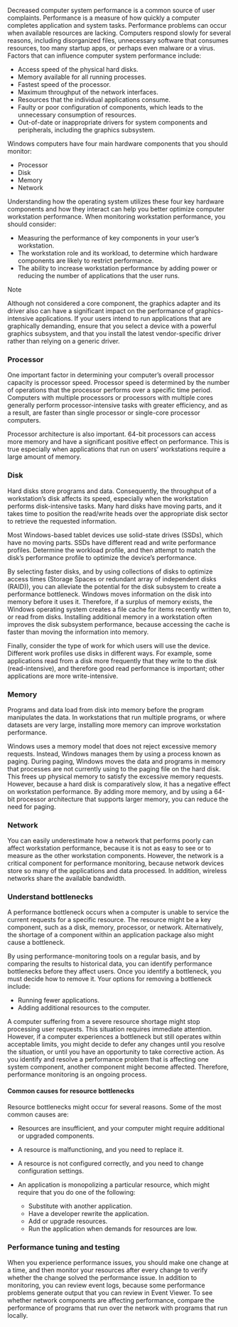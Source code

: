 Decreased computer system performance is a common source of user complaints. Performance is a measure of how quickly a computer completes application and system tasks. Performance problems can occur when available resources are lacking. Computers respond slowly for several reasons, including disorganized files, unnecessary software that consumes resources, too many startup apps, or perhaps even malware or a virus. Factors that can influence computer system performance include:

 -  Access speed of the physical hard disks.
 -  Memory available for all running processes.
 -  Fastest speed of the processor.
 -  Maximum throughput of the network interfaces.
 -  Resources that the individual applications consume.
 -  Faulty or poor configuration of components, which leads to the unnecessary consumption of resources.
 -  Out-of-date or inappropriate drivers for system components and peripherals, including the graphics subsystem.

Windows computers have four main hardware components that you should monitor:

 -  Processor
 -  Disk
 -  Memory
 -  Network

Understanding how the operating system utilizes these four key hardware components and how they interact can help you better optimize computer workstation performance. When monitoring workstation performance, you should consider:

 -  Measuring the performance of key components in your user’s workstation.
 -  The workstation role and its workload, to determine which hardware components are likely to restrict performance.
 -  The ability to increase workstation performance by adding power or reducing the number of applications that the user runs.

> [!NOTE]
> Although not considered a core component, the graphics adapter and its driver also can have a significant impact on the performance of graphics-intensive applications. If your users intend to run applications that are graphically demanding, ensure that you select a device with a powerful graphics subsystem, and that you install the latest vendor-specific driver rather than relying on a generic driver.

### Processor

One important factor in determining your computer’s overall processor capacity is processor speed. Processor speed is determined by the number of operations that the processor performs over a specific time period. Computers with multiple processors or processors with multiple cores generally perform processor-intensive tasks with greater efficiency, and as a result, are faster than single processor or single-core processor computers.

Processor architecture is also important. 64-bit processors can access more memory and have a significant positive effect on performance. This is true especially when applications that run on users’ workstations require a large amount of memory.

### Disk

Hard disks store programs and data. Consequently, the throughput of a workstation’s disk affects its speed, especially when the workstation performs disk-intensive tasks. Many hard disks have moving parts, and it takes time to position the read/write heads over the appropriate disk sector to retrieve the requested information.

Most Windows-based tablet devices use solid-state drives (SSDs), which have no moving parts. SSDs have different read and write performance profiles. Determine the workload profile, and then attempt to match the disk’s performance profile to optimize the device’s performance.

By selecting faster disks, and by using collections of disks to optimize access times (Storage Spaces or redundant array of independent disks (RAID)), you can alleviate the potential for the disk subsystem to create a performance bottleneck. Windows moves information on the disk into memory before it uses it. Therefore, if a surplus of memory exists, the Windows operating system creates a file cache for items recently written to, or read from disks. Installing additional memory in a workstation often improves the disk subsystem performance, because accessing the cache is faster than moving the information into memory.

Finally, consider the type of work for which users will use the device. Different work profiles use disks in different ways. For example, some applications read from a disk more frequently that they write to the disk (read-intensive), and therefore good read performance is important; other applications are more write-intensive.

### Memory

Programs and data load from disk into memory before the program manipulates the data. In workstations that run multiple programs, or where datasets are very large, installing more memory can improve workstation performance.

Windows uses a memory model that does not reject excessive memory requests. Instead, Windows manages them by using a process known as paging. During paging, Windows moves the data and programs in memory that processes are not currently using to the paging file on the hard disk. This frees up physical memory to satisfy the excessive memory requests. However, because a hard disk is comparatively slow, it has a negative effect on workstation performance. By adding more memory, and by using a 64-bit processor architecture that supports larger memory, you can reduce the need for paging.

### Network

You can easily underestimate how a network that performs poorly can affect workstation performance, because it is not as easy to see or to measure as the other workstation components. However, the network is a critical component for performance monitoring, because network devices store so many of the applications and data processed. In addition, wireless networks share the available bandwidth.

### Understand bottlenecks

A performance bottleneck occurs when a computer is unable to service the current requests for a specific resource. The resource might be a key component, such as a disk, memory, processor, or network. Alternatively, the shortage of a component within an application package also might cause a bottleneck.

By using performance-monitoring tools on a regular basis, and by comparing the results to historical data, you can identify performance bottlenecks before they affect users. Once you identify a bottleneck, you must decide how to remove it. Your options for removing a bottleneck include:

 -  Running fewer applications.
 -  Adding additional resources to the computer.

A computer suffering from a severe resource shortage might stop processing user requests. This situation requires immediate attention. However, if a computer experiences a bottleneck but still operates within acceptable limits, you might decide to defer any changes until you resolve the situation, or until you have an opportunity to take corrective action. As you identify and resolve a performance problem that is affecting one system component, another component might become affected. Therefore, performance monitoring is an ongoing process.

#### Common causes for resource bottlenecks

Resource bottlenecks might occur for several reasons. Some of the most common causes are:

 -  Resources are insufficient, and your computer might require additional or upgraded components.
 -  A resource is malfunctioning, and you need to replace it.
 -  A resource is not configured correctly, and you need to change configuration settings.
 -  An application is monopolizing a particular resource, which might require that you do one of the following:
    
     -  Substitute with another application.
     -  Have a developer rewrite the application.
     -  Add or upgrade resources.
     -  Run the application when demands for resources are low.

### Performance tuning and testing

When you experience performance issues, you should make one change at a time, and then monitor your resources after every change to verify whether the change solved the performance issue. In addition to monitoring, you can review event logs, because some performance problems generate output that you can review in Event Viewer. To see whether network components are affecting performance, compare the performance of programs that run over the network with programs that run locally.
